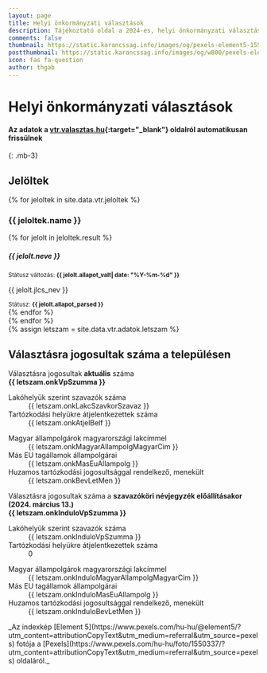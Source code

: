```yaml
---
layout: page
title: Helyi önkormányzati választások
description: Tájékoztató oldal a 2024-es, helyi önkormányzati választásokról, Karancsság község vonatkozásában
comments: false
thumbnail: https://static.karancssag.info/images/og/pexels-element5-1550337.jpg
postthumbnail: https://static.karancssag.info/images/og/w800/pexels-element5-1550337.jpg
icon: fas fa-question
author: thgab
---
```


# Helyi önkormányzati választások
#### Az adatok a [vtr.valasztas.hu](https://vtr.valasztas.hu/onk2024){:target="_blank"} oldalról automatikusan frissülnek
{: .mb-3}

<div class="container">
<h2 class="mb-3" >Jelöltek</h2>
{% for jeloltek in site.data.vtr.jeloltek %}
    <h3 class="mb-2 mt-3">{{ jeloltek.name }}</h3>
    <div class="list-group list-group-flush mb-2">
        {% for jelolt in jeloltek.result %}
            <div class="list-group-item">
                <div class=" d-flex w-100 justify-content-between">
                  <h5 class="mb-1">{{ jelolt.neve }}</h5>
                  <small class="text-muted">Státusz változás: <b>{{ jelolt.allapot_valt| date: "%Y-%m-%d" }}</b></small>
                </div>
                <p class="mb-1">
                    {{ jelolt.jlcs_nev }}
                </p>
                <small class="text-muted">Státusz: <b>{{ jelolt.allapot_parsed }}</b></small>
            </div>
        {% endfor %}
    </div>
{% endfor %}
</div>
{% assign letszam = site.data.vtr.adatok.letszam  %}

<h2 class="mb-3" >Választásra jogosultak száma a településen</h2>
<div class="container">
    <div class="rounded border border-light row">
        <div class="bg-light p-3 d-grid align-items-center col-md-4 col-sm-12">
            <div>
                <div class="mb-1">Választásra jogosultak <strong>aktuális</strong> száma</div>
                <strong>{{ letszam.onkVpSzumma }}</strong>
            </div>
        </div>
        <div class="p-3 d-grid align-items-center col">
            <div>
                <div class="border-bottom border-light">
                    <dl class="mb-1 row">
                        <dt class="fw-normal mt-1 mb-sm-1 col-sm-8 col-12">Lakóhelyük szerint szavazók száma</dt>
                        <dd class="text-end fw-semibold mb-1 mt-sm-1 col-sm-4 col-12">{{ letszam.onkLakcSzavkorSzavaz }}</dd>
                        <dt class="fw-normal mt-1 mb-sm-1 col-sm-8 col-12">Tartózkodási helyükre átjelentkezettek száma</dt>
                        <dd class="text-end fw-semibold mb-1 mt-sm-1 col-sm-4 col-12">{{ letszam.onkAtjelBelf }}</dd>
                    </dl>
                </div>
                <div class="">
                    <dl class="pt-2 mb-0 row">
                        <dt class="fw-normal mt-1 mb-sm-1 col-sm-8 col-12">Magyar állampolgárok magyarországi lakcímmel</dt>
                        <dd class="text-end fw-semibold mb-1 mt-sm-1 col-sm-4 col-12">{{ letszam.onkMagyarAllampolgMagyarCim }}</dd>
                        <dt class="fw-normal mt-1 mb-sm-1 col-sm-8 col-12">Más EU tagállamok állampolgárai</dt>
                        <dd class="text-end fw-semibold mb-1 mt-sm-1 col-sm-4 col-12">{{ letszam.onkMasEuAllampolg }}</dd>
                        <dt class="fw-normal mt-1 mb-sm-1 col-sm-8 col-12">Huzamos tartózkodási jogosultsággal rendelkező, menekült</dt>
                        <dd class="text-end fw-semibold mb-1 mt-sm-1 col-sm-4 col-12">{{ letszam.onkBevLetMen }}</dd>
                    </dl>
                </div>
            </div>
        </div>
    </div>
</div>
<div class="container">
    <div class="rounded border border-light row">
        <div class="bg-light p-3 d-grid align-items-center col-md-4 col-sm-12">
            <div>
                <div class="mb-1">Választásra jogosultak száma a <strong>szavazóköri névjegyzék előállításakor (2024. március 13.)</strong></div>
                <strong>{{ letszam.onkInduloVpSzumma }}</strong>
            </div>
        </div>
        <div class="p-3 d-grid align-items-center col">
            <div>
                <div class="border-bottom border-light">
                    <dl class="mb-1 row">
                        <dt class="fw-normal mt-1 mb-sm-1 col-sm-8 col-12">Lakóhelyük szerint szavazók száma</dt>
                        <dd class="text-end fw-semibold mb-1 mt-sm-1 col-sm-4 col-12">{{ letszam.onkInduloVpSzumma }}</dd>
                        <dt class="fw-normal mt-1 mb-sm-1 col-sm-8 col-12">Tartózkodási helyükre átjelentkezettek száma</dt>
                        <dd class="text-end fw-semibold mb-1 mt-sm-1 col-sm-4 col-12">0</dd>
                    </dl>
                </div>
                <div class="">
                    <dl class="pt-2 mb-0 row">
                        <dt class="fw-normal mt-1 mb-sm-1 col-sm-8 col-12">Magyar állampolgárok magyarországi lakcímmel</dt>
                        <dd class="text-end fw-semibold mb-1 mt-sm-1 col-sm-4 col-12">{{ letszam.onkInduloMagyarAllampolgMagyarCim }}</dd>
                        <dt class="fw-normal mt-1 mb-sm-1 col-sm-8 col-12">Más EU tagállamok állampolgárai</dt>
                        <dd class="text-end fw-semibold mb-1 mt-sm-1 col-sm-4 col-12">{{ letszam.onkInduloMasEuAllampolg }}</dd>
                        <dt class="fw-normal mt-1 mb-sm-1 col-sm-8 col-12">Huzamos tartózkodási jogosultsággal rendelkező, menekült</dt>
                        <dd class="text-end fw-semibold mb-1 mt-sm-1 col-sm-4 col-12">{{ letszam.onkInduloBevLetMen }}</dd>
                    </dl>
                </div>
            </div>
        </div>
    </div>
</div>
_Az
indexkép [Element 5](https://www.pexels.com/hu-hu/@element5/?utm_content=attributionCopyText&amp;utm_medium=referral&amp;utm_source=pexels)
fotója
a [Pexels](https://www.pexels.com/hu-hu/foto/1550337/?utm_content=attributionCopyText&amp;utm_medium=referral&amp;utm_source=pexels)
oldaláról._